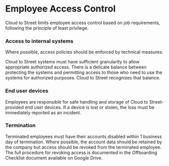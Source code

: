 # Employee Access Control

Cloud to Street limits employee access control based on job requirements, following the principle of least privilege.

### Access to internal systems

Where possible, access policies should be enforced by technical measures.

Cloud to Street systems must have sufficient granularity to allow appropriate authorized access. There is a delicate balance between protecting the systems and permitting access to those who need to use the systems for authorized purposes. Cloud to Street recognizes that balance.

### End user devices

Employees are responsible for safe handling and storage of Cloud to Street-provided end user devices. If a device is lost or stolen, the loss must be immediately reported as an incident.

### Termination

Terminated employees must have their accounts disabled within 1 business day of termination. Where possible, the account data should be retained by the company but access should be revoked from the terminated employee. The full procedure for revoking access is documented in the Offboarding Checklist document available on Google Drive.
